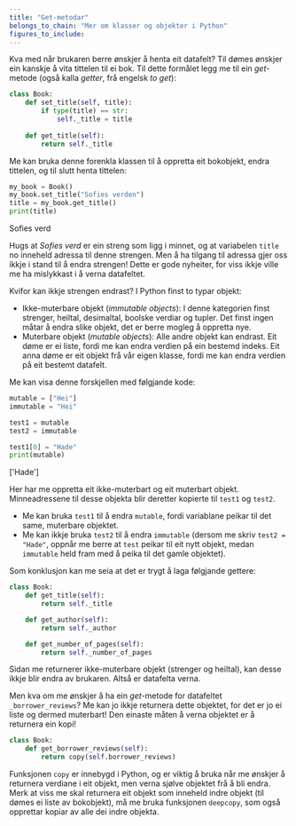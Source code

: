 ```yaml
---
title: "Get-metodar"
belongs_to_chain: "Mer om klasser og objekter i Python"
figures_to_include:
---
```


Kva med når brukaren berre ønskjer å henta eit datafelt? Til dømes ønskjer ein kanskje å vita tittelen til ei bok. Til dette formålet legg me til ein *get*-metode (også kalla *getter*, frå engelsk *to get*):


```python
class Book:
    def set_title(self, title):
        if type(title) == str:
            self._title = title
            
    def get_title(self):
        return self._title
```

Me kan bruka denne forenkla klassen til å oppretta eit bokobjekt, endra tittelen, og til slutt henta tittelen:


```python
my_book = Book()
my_book.set_title("Sofies verden")
title = my_book.get_title()
print(title)
```

Sofies verd


Hugs at *Sofies verd* er ein streng som ligg i minnet, og at variabelen `title` no inneheld adressa til denne strengen. Men å ha tilgang til adressa gjer oss ikkje i stand til å endra strengen! Dette er gode nyheiter, for viss ikkje ville me ha mislykkast i å verna datafeltet.

Kvifor kan ikkje strengen endrast? I Python finst to typar objekt:

* Ikke-muterbare objekt (*immutable objects*): I denne kategorien finst strenger, heiltal, desimaltal, boolske verdiar og tupler. Det finst ingen måtar å endra slike objekt, det er berre mogleg å oppretta nye.
* Muterbare objekt (*mutable objects*): Alle andre objekt kan endrast. Eit døme er ei liste, fordi me kan endra verdien på ein bestemd indeks. Eit anna døme er eit objekt frå vår eigen klasse, fordi me kan endra verdien på eit bestemt datafelt.

Me kan visa denne forskjellen med følgjande kode:


```python
mutable = ["Hei"]
immutable = "Hei"

test1 = mutable
test2 = immutable

test1[0] = "Hade"
print(mutable)
```

['Hade']


Her har me oppretta eit ikke-muterbart og eit muterbart objekt. Minneadressene til desse objekta blir deretter kopierte til `test1` og `test2`.
* Me kan bruka `test1` til å endra `mutable`, fordi variablane peikar til det same, muterbare objektet.
* Me kan ikkje bruka `test2` til å endra `immutable` (dersom me skriv `test2 = "Hade"`, oppnår me berre at `test` peikar til eit nytt objekt, medan `immutable` held fram med å peika til det gamle objektet).

Som konklusjon kan me seia at det er trygt å laga følgjande gettere:


```python
class Book:
    def get_title(self):
        return self._title

    def get_author(self):
        return self._author

    def get_number_of_pages(self):
        return self._number_of_pages
```

Sidan me returnerer ikke-muterbare objekt (strenger og heiltal), kan desse ikkje blir endra av brukaren. Altså er datafelta verna.

Men kva om me ønskjer å ha ein *get*-metode for datafeltet `_borrower_reviews`? Me kan jo ikkje returnera dette objektet, for det er jo ei liste og dermed muterbart! Den einaste måten å verna objektet er å returnera ein kopi!


```python
class Book:
    def get_borrower_reviews(self):
        return copy(self.borrower_reviews)
```

Funksjonen `copy` er innebygd i Python, og er viktig å bruka når me ønskjer å returnera verdiane i eit objekt, men verna sjølve objektet frå å bli endra. Merk at viss me skal returnera eit objekt som inneheld indre objekt (til dømes ei liste av bokobjekt), må me bruka funksjonen `deepcopy`, som også opprettar kopiar av alle dei indre objekta.


